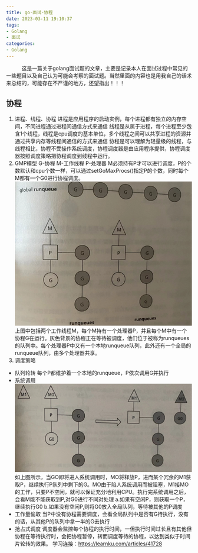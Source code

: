 ```yaml
---
title: go-面试-协程
date: 2023-03-11 19:10:37
tags:
- Golang
- 面试
categories:
- Golang
---
```

&emsp;&emsp;&emsp;这是一篇关于golang面试题的文章，主要是记录本人在面试过程中常见的一些题目以及自己认为可能会考察的面试题。当然里面的内容也是用我自己的话术来总结的，可能存在不严谨的地方，还望指出！！！
## 协程
1) 进程、线程、协程
   进程是应用程序的启动实例，每个进程都有独立的内存空间，不同进程通过进程间通信方式来通信
   线程是从属于进程，每个进程至少包含1个线程，线程是cpu调度的基本单位，多个线程之间可以共享进程的资源并通过共享内存等线程间通信的方式来通信
   协程是可以理解为轻量级的线程，与线程相比，协程不受操作系统调度，协程调度器是由应用程序提供，协程调度器按照调度策略把协程调度到线程中运行。
2) GMP模型
   G-协程 M-工作线程 P-处理器
   M必须持有P才可以进行调度，P的个数默认和cpu个数一样，可以通过setGoMaxProcs()指定P的个数，同时每个M都有一个G0进行协程调度。
   ![img_1.png](../images/gmp.png)
   上图中包括两个工作线程M，每个M持有一个处理器P，并且每个M中有一个协程G在运行。灰色背景的协程正在等待被调度，他们位于被称为runqueues的队列中。每个处理器P中又有一个本地runqueue队列，此外还有一个全局的runqueue队列，由多个处理器共享。
3) 调度策略
* 队列轮转
  每个P都维护着一个本地的runqueue，P依次调用G并执行
* 系统调用
  ![img.png](../images/gmp2.png)
  如上图所示，当GO即将进人系统调用时，MO将释放P，进而某个冗余的M1获取P，继续执行P队列中剩下的G。MO由于陷人系统调用而被阻塞，M1接MO的工作，只要P不空闲，就可以保证充分地利用CPU。执行完系统调用之后，会看M能不能获取到P,对G0进行不同对处理
  a.如果有空闲P，则获取一个P，继续执行G0
  b.如果没有空闲P,则将G0放入全局队列，等待被其他的P调度
* 工作量偷取
  当P中没有协程需要调度，会看全局队列中是否有G待执行，没有的话，从其他P的队列中拿一半的G去执行
* 抢占式调度
  调度器会监控每个协程的执行时间，一但执行时间过长且有其他但协程在等待执行时，会把协程暂停，转而调度等待的协程，以达到类似于时间片轮转的效果。
  学习连接：https://learnku.com/articles/41728